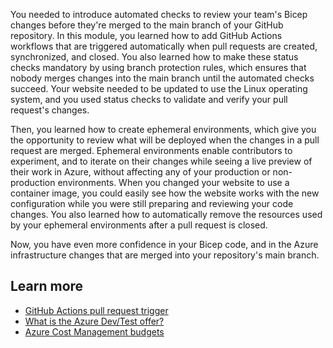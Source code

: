 You needed to introduce automated checks to review your team's Bicep changes before they're merged to the main branch of your GitHub repository. In this module, you learned how to add GitHub Actions workflows that are triggered automatically when pull requests are created, synchronized, and closed. You also learned how to make these status checks mandatory by using branch protection rules, which ensures that nobody merges changes into the main branch until the automated checks succeed. Your website needed to be updated to use the Linux operating system, and you used status checks to validate and verify your pull request's changes.

Then, you learned how to create ephemeral environments, which give you the opportunity to review what will be deployed when the changes in a pull request are merged. Ephemeral environments enable contributors to experiment, and to iterate on their changes while seeing a live preview of their work in Azure, without affecting any of your production or non-production environments. When you changed your website to use a container image, you could easily see how the website works with the new configuration while you were still preparing and reviewing your code changes. You also learned how to automatically remove the resources used by your ephemeral environments after a pull request is closed.

Now, you have even more confidence in your Bicep code, and in the Azure infrastructure changes that are merged into your repository's main branch.

## Learn more

- [GitHub Actions pull request trigger](https://docs.github.com/actions/using-workflows/events-that-trigger-workflows#pull_request)
- [What is the Azure Dev/Test offer?](/azure/devtest/offer/overview-what-is-devtest-offer-visual-studio)
- [Azure Cost Management budgets](/azure/cost-management-billing/costs/tutorial-acm-create-budgets)

